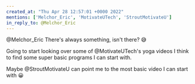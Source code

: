 ```yaml
---
created_at: "Thu Apr 28 12:57:01 +0000 2022"
mentions: ['Melchor_Eric', 'MotivateUTech', 'StroutMotivateU']
in_reply_to: @Melchor_Eric
---
```


@Melchor_Eric There's always something, isn't there? 😅

Going to start looking over some of @MotivateUTech's yoga videos I think to find some super basic programs I can start with.

Maybe @StroutMotivateU can point me to the most basic video I can start with 😀